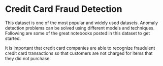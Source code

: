 # Credit Card Fraud Detection
This dataset is one of the most popular and widely used datasets. Anomaly detection problems can be solved using different models and techniques. Following are some of the great notebooks posted in this dataset to get started.

It is important that credit card companies are able to recognize fraudulent credit card transactions so that customers are not charged for items that they did not purchase.
